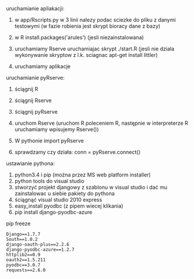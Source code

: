 uruchamianie apliakacji:
1. w app/Rscripts.py w 3 linii nalezy podac sciezke do pliku z danymi testowymi (w fazie robienia jest skrypt bioracy dane z bazy)

2. w R install.packages('arules') (jesli niezainstalowana)

3. uruchamiamy Rserve uruchamiajac skrypt ./start.R (jesli nie dziala wykonywanie skryptow z l.k. sciagnac apt-get install littler)

4. uruchamiamy aplikacje

uruchamianie pyRserve:
1. ściągnij R 

2. ściągnij Rserve

3. ściągnij pyRserve

4. uruchom Rserve (uruchom R poleceniem R, następnie w interpreterze R uruchamiamy wpisujemy Rserve())

5. W pythonie import pyRserve

6. sprawdzamy czy działa: conn = pyRserve.connect()


ustawianie pythona:

1.  python3.4 i pip (można przez MS web platform installer)
2.  python tools do visual studio
3.  stworzyć projekt djangowy z szablonu w visual studio i dać mu zainstalowac u siebie pakiety do pythona
4.  ściągnąć visual studio 2010 express
5.  easy_install pyodbc (z pipem wiecej klikania)
6.  pip install django-pyodbc-azure

pip freeze
```
Django==1.7.7
South==1.0.2
django-oauth-plus==2.2.6
django-pyodbc-azure==1.2.7
httplib2==0.9
oauth2==1.5.211
pyodbc==3.0.7
requests==2.6.0
```
